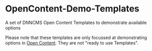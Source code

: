 # OpenContent-Demo-Templates
A set of DNNCMS Open Content Templates to demonstrate available options

Please note that these templates are only focussed at demonstrating options in [Open Content](https://opencontent.readme.io/).
They are not "ready to use Templates".

